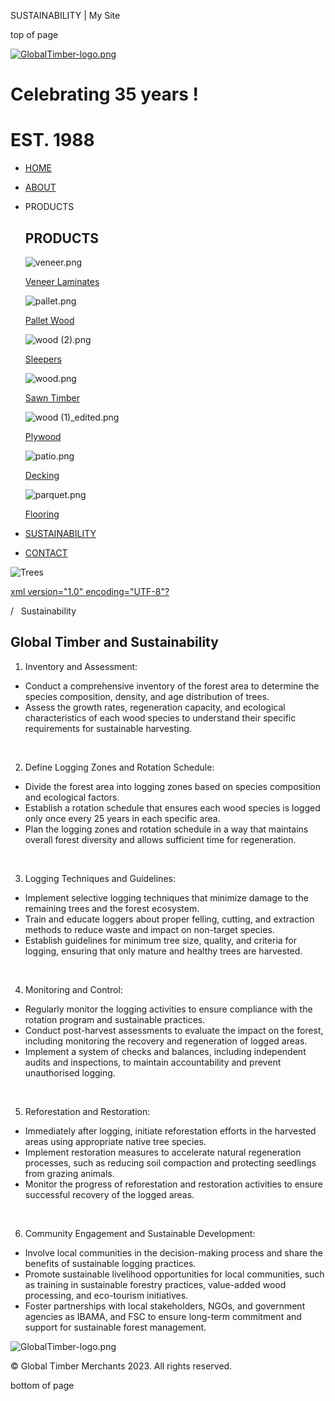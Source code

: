 SUSTAINABILITY | My Site









top of page

[![GlobalTimber-logo.png](https://static.wixstatic.com/media/ba9b7f_19de0309078c43258c2078633373ee4d~mv2.png/v1/fill/w_80,h_56,al_c,q_85,usm_0.66_1.00_0.01,enc_avif,quality_auto/GlobalTimber-logo.png)](https://www.globaltimber-group.com)

Celebrating 35 years !
======================

EST. 1988
=========

* [HOME](https://www.globaltimber-group.com)
* [ABOUT](https://www.globaltimber-group.com/about-us)
* PRODUCTS

  PRODUCTS
  --------

  ![veneer.png](https://static.wixstatic.com/media/ba9b7f_e0676732e39a4f5aa80bd93d8bf69833~mv2.png/v1/fill/w_30,h_30,al_c,q_85,usm_0.66_1.00_0.01,enc_avif,quality_auto/veneer.png)

  [Veneer Laminates](https://www.globaltimber-group.com/blank)

  ![pallet.png](https://static.wixstatic.com/media/ba9b7f_a40710ade1ce4ad097e9a99bb09c838a~mv2.png/v1/fill/w_38,h_38,al_c,q_85,usm_0.66_1.00_0.01,enc_avif,quality_auto/pallet.png)

  [Pallet Wood](https://www.globaltimber-group.com/blank-3)

  ![wood (2).png](https://static.wixstatic.com/media/ba9b7f_20f41499e4ef48f18eef6126bc7432c8~mv2.png/v1/fill/w_30,h_30,al_c,q_85,usm_0.66_1.00_0.01,enc_avif,quality_auto/wood%20(2).png)

  [Sleepers](https://www.globaltimber-group.com/blank-6)

  ![wood.png](https://static.wixstatic.com/media/ba9b7f_0c4b8070fde2487f8804bf991b52e51c~mv2.png/v1/fill/w_30,h_30,al_c,q_85,usm_0.66_1.00_0.01,enc_avif,quality_auto/wood.png)

  [Sawn Timber](https://www.globaltimber-group.com/blank-1)

  ![wood (1)_edited.png](https://static.wixstatic.com/media/ba9b7f_3b1f901bb063484e9017a3b345f8a840~mv2.png/v1/fill/w_38,h_38,al_c,q_85,usm_0.66_1.00_0.01,enc_avif,quality_auto/wood%20(1)_edited.png)

  [Plywood](https://www.globaltimber-group.com/blank-2)

  ![patio.png](https://static.wixstatic.com/media/ba9b7f_c0c9433ca20540dc9734f1fb9374b49d~mv2.png/v1/fill/w_38,h_38,al_c,q_85,usm_0.66_1.00_0.01,enc_avif,quality_auto/patio.png)

  [Decking](https://www.globaltimber-group.com/blank-4)

  ![parquet.png](https://static.wixstatic.com/media/ba9b7f_cb09cf3cf15f462a9d3fedd43e60976d~mv2.png/v1/fill/w_30,h_30,al_c,q_85,usm_0.66_1.00_0.01,enc_avif,quality_auto/parquet.png)

  [Flooring](https://www.globaltimber-group.com/blank-5)
* [SUSTAINABILITY](https://www.globaltimber-group.com/sustainability)
* [CONTACT](https://www.globaltimber-group.com/contact)

![Trees](https://static.wixstatic.com/media/47c39fb6e7f245c6af0ec782f3a4364e.jpg/v1/fill/w_92,h_46,al_c,q_80,usm_0.66_1.00_0.01,blur_2,enc_avif,quality_auto/47c39fb6e7f245c6af0ec782f3a4364e.jpg)

[xml version="1.0" encoding="UTF-8"?](https://www.globaltimber-group.com)

/   Sustainability

Global Timber and Sustainability
--------------------------------

1. Inventory and Assessment:

* Conduct a comprehensive inventory of the forest area to determine the species composition, density, and age distribution of trees.
* Assess the growth rates, regeneration capacity, and ecological characteristics of each wood species to understand their specific requirements for sustainable harvesting.

​

2. Define Logging Zones and Rotation Schedule:

* Divide the forest area into logging zones based on species composition and ecological factors.
* Establish a rotation schedule that ensures each wood species is logged only once every 25 years in each specific area.
* Plan the logging zones and rotation schedule in a way that maintains overall forest diversity and allows sufficient time for regeneration.

​

3. Logging Techniques and Guidelines:

* Implement selective logging techniques that minimize damage to the remaining trees and the forest ecosystem.
* Train and educate loggers about proper felling, cutting, and extraction methods to reduce waste and impact on non-target species.
* Establish guidelines for minimum tree size, quality, and criteria for logging, ensuring that only mature and healthy trees are harvested.

​

4. Monitoring and Control:

* Regularly monitor the logging activities to ensure compliance with the rotation program and sustainable practices.
* Conduct post-harvest assessments to evaluate the impact on the forest, including monitoring the recovery and regeneration of logged areas.
* Implement a system of checks and balances, including independent audits and inspections, to maintain accountability and prevent unauthorised logging.

​

5. Reforestation and Restoration:

* Immediately after logging, initiate reforestation efforts in the harvested areas using appropriate native tree species.
* Implement restoration measures to accelerate natural regeneration processes, such as reducing soil compaction and protecting seedlings from grazing animals.
* Monitor the progress of reforestation and restoration activities to ensure successful recovery of the logged areas.

​

6. Community Engagement and Sustainable Development:

* Involve local communities in the decision-making process and share the benefits of sustainable logging practices.
* Promote sustainable livelihood opportunities for local communities, such as training in sustainable forestry practices, value-added wood processing, and eco-tourism initiatives.
* ​Foster partnerships with local stakeholders, NGOs, and government agencies as IBAMA, and FSC to ensure long-term commitment and support for sustainable forest management.

![GlobalTimber-logo.png](https://static.wixstatic.com/media/ba9b7f_19de0309078c43258c2078633373ee4d~mv2.png/v1/fill/w_78,h_54,al_c,q_85,usm_0.66_1.00_0.01,enc_avif,quality_auto/GlobalTimber-logo.png)

© Global Timber Merchants 2023. All rights reserved.

bottom of page
